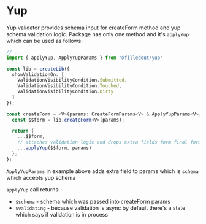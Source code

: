 # Yup

Yup validator provides schema input for createForm method and yup schema validation logic. Package has only one method and it's `applyYup` which can be used as follows:

```typescript
// ...
import { applyYup, ApplyYupParams } from '@filledout/yup'

const lib = createLib({
  showValidationOn: [
    ValidationVisibilityCondition.Submitted,
    ValidationVisibilityCondition.Touched,
    ValidationVisibilityCondition.Dirty
  ]
});

const createForm = <V>(params: CreateFormParams<V> & ApplyYupParams<V>) => {
  const $$form = lib.createForm<V>(params);

  return {
    ...$$form,
    // attaches validation logic and drops extra fields form final form model
    ...applyYup($$form, params)
  };
};
```

`ApplyYupParams` in example above adds extra field to params which is `schema` which accepts yup schema

`applyYup` call returns:

- `$schema` - schema which was passed into createForm params
- `$validating` - because validation is async by default there's a state which says if validation is in process
